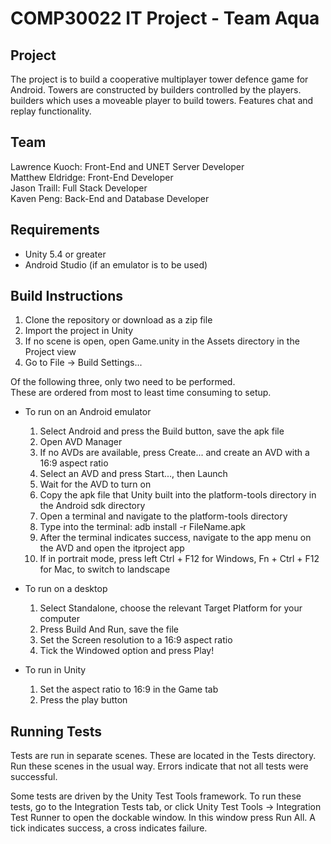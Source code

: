 COMP30022 IT Project - Team Aqua
================================

Project
-------
The project is to build a cooperative multiplayer tower defence game for
Android. Towers are constructed by builders controlled by the players.
builders which uses a moveable player to build towers. Features chat
and replay functionality.

Team
----
Lawrence Kuoch: Front-End and UNET Server Developer  
Matthew Eldridge: Front-End Developer  
Jason Traill: Full Stack Developer  
Kaven Peng: Back-End and Database Developer

Requirements
------------
- Unity 5.4 or greater
- Android Studio (if an emulator is to be used)


Build Instructions
------------------
1. Clone the repository or download as a zip file
2. Import the project in Unity
3. If no scene is open, open Game.unity in the Assets directory
   in the Project view
4. Go to File -> Build Settings...

Of the following three, only two need to be performed.  
These are ordered from most to least time consuming to setup.

* To run on an Android emulator
    1. Select Android and press the Build button, save the apk file
    2. Open AVD Manager
    3. If no AVDs are available, press Create... and create an AVD
       with a 16:9 aspect ratio
    4. Select an AVD and press Start..., then Launch
    5. Wait for the AVD to turn on
    6. Copy the apk file that Unity built into the platform-tools
       directory in the Android sdk directory
    7. Open a terminal and navigate to the platform-tools directory
    8. Type into the terminal: adb install -r FileName.apk
    9. After the terminal indicates success, navigate to the app menu
       on the AVD and open the itproject app
    10. If in portrait mode, press left Ctrl + F12 for Windows,
        Fn + Ctrl + F12 for Mac, to switch to landscape

* To run on a desktop
    1. Select Standalone, choose the relevant Target Platform for your computer
    2. Press Build And Run, save the file
    3. Set the Screen resolution to a 16:9 aspect ratio
    4. Tick the Windowed option and press Play!

* To run in Unity
    1. Set the aspect ratio to 16:9 in the Game tab
    2. Press the play button


Running Tests
-------------
Tests are run in separate scenes. These are located in the Tests directory.
Run these scenes in the usual way. Errors indicate that not all tests were
successful.

Some tests are driven by the Unity Test Tools framework.
To run these tests, go to the Integration Tests tab, or click
Unity Test Tools -> Integration Test Runner to open the dockable window.
In this window press Run All. A tick indicates success, a cross indicates
failure.
